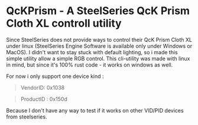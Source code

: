 # QcKPrism - A SteelSeries QcK Prism Cloth XL controll utility

Since SteelSeries does not provide ways to control their QcK Prism Cloth XL under linux (SteelSeries Engine Software is available only under Windows or MacOS).
I didn't want to stay stuck with default lighting, so i made this simple utility allow a simple RGB control. 
This cli-utility was made with linux in mind, but since it's 100% rust code - it works on windows as well. 

For now i only support one device kind :
>VendorID: 0x1038

>ProductID : 0x150d

Because I don't have any way to test if it works on other VID/PID devices from steelseries. 

